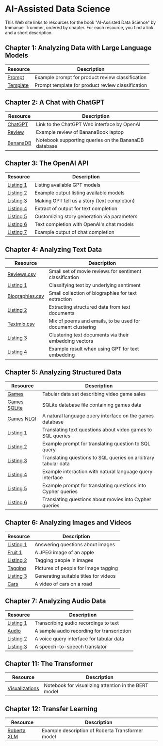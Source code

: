 # AI-Assisted Data Science

This Web site links to resources for the book "AI-Assisted Data Science" by Immanuel Trummer, ordered by chapter. For each resource, you find a link and a short description.

## Chapter 1: Analyzing Data with Large Language Models

| Resource | Description |
| --- | --- |
| [Prompt](https://docs.google.com/document/d/1f3M2PV5mgy1kyg3J5C4QiiBqcsxxz4SBXYzHSJQ0NEw/edit?usp=sharing)|  Example prompt for product review classification |
| [Template](https://docs.google.com/document/d/1eDnrMe1G5UapYswZrIdRDxlEQTTKupVVyWUaQR7pOZM/edit?usp=sharing)| Prompt template for product review classification |

## Chapter 2: A Chat with ChatGPT

| Resource | Description |
| --- | --- |
| [ChatGPT](https://chat.openai.com/) | Link to the ChatGPT Web interface by OpenAI |
| [Review](https://docs.google.com/document/d/1LKVnR62O5iIzJNS0urvGDuc5GQ9zLkT-XRvrwhVNMpg/edit?usp=sharing)| Example review of BananaBook laptop|
| [BananaDB](https://colab.research.google.com/drive/10AT3uNRxQRDJU5giWWcktfS2BuoLGASE?usp=sharing) | Notebook supporting queries on the BananaDB database|

## Chapter 3: The OpenAI API

| Resource | Description |
| --- | --- |
| [Listing 1](https://github.com/itrummer/DataScienceWithGPT/blob/main/src/api/listing1.py) | Listing available GPT models|
| [Listing 2](https://github.com/itrummer/DataScienceWithGPT/blob/main/src/api/listing2.py) | Example output listing available models |
| [Listing 3](https://github.com/itrummer/DataScienceWithGPT/blob/main/src/api/listing3.py) | Making GPT tell us a story (text completion)|
| [Listing 4](https://github.com/itrummer/DataScienceWithGPT/blob/main/src/api/listing4.py) | Extract of output for text completion|
| [Listing 5](https://github.com/itrummer/DataScienceWithGPT/blob/main/src/api/listing5.py) | Customizing story generation via parameters|
| [Listing 6](https://github.com/itrummer/DataScienceWithGPT/blob/main/src/api/listing6.py) | Text completion with OpenAI's chat models|
| [Listing 7](https://github.com/itrummer/DataScienceWithGPT/blob/main/src/api/listing7.py) | Example output of chat completion|

## Chapter 4: Analyzing Text Data

| Resource | Description |
| --- | --- |
| [Reviews.csv](https://github.com/itrummer/DataScienceWithGPT/blob/main/data/reviews.csv) | Small set of movie reviews for sentiment classification |
| [Listing 1](https://github.com/itrummer/DataScienceWithGPT/blob/main/src/text/listing1.py) | Classifying text by underlying sentiment |
| [Biographies.csv](https://github.com/itrummer/DataScienceWithGPT/blob/main/data/biographies.csv) | Small collection of biographies for text extraction |
| [Listing 2](https://github.com/itrummer/DataScienceWithGPT/blob/main/src/text/listing2.py) | Extracting structured data from text documents |
| [Textmix.csv](https://github.com/itrummer/DataScienceWithGPT/blob/main/data/textmix.csv) | Mix of poems and emails, to be used for document clustering |
| [Listing 3](https://github.com/itrummer/DataScienceWithGPT/blob/main/src/text/listing3.py) | Clustering text documents via their embedding vectors |
| [Listing 4](https://github.com/itrummer/DataScienceWithGPT/blob/main/src/text/listing4.py) | Example result when using GPT for text embedding |

## Chapter 5: Analyzing Structured Data

| Resource | Description |
| --- | --- |
| [Games](https://github.com/itrummer/DataScienceWithGPT/blob/main/data/videogames.csv) | Tabular data set describing video game sales|
| [Games SQLite](https://drive.google.com/file/d/1qdX3vbgVFkt14Wq5db09LuQolm8csSUQ/view?usp=sharing)| SQLite database file containing games data |
| [Games NLQI](https://github.com/itrummer/DataScienceWithGPT/blob/main/src/tables/gamesnlqi.py) | A natural language query interface on the games database |
| [Listing 1](https://github.com/itrummer/DataScienceWithGPT/blob/main/src/tables/listing1.py) | Translating text questions about video games to SQL queries|
| [Listing 2](https://github.com/itrummer/DataScienceWithGPT/blob/main/src/tables/listing2) | Example prompt for translating question to SQL query|
| [Listing 3](https://github.com/itrummer/DataScienceWithGPT/blob/main/src/tables/listing3.py) | Translating questions to SQL queries on arbitrary tabular data|
| [Listing 4](https://github.com/itrummer/DataScienceWithGPT/blob/main/src/tables/listing4) | Example interaction with natural language query interface|
| [Listing 5](https://github.com/itrummer/DataScienceWithGPT/blob/main/src/tables/listing5) | Example prompt for translating questions into Cypher queries|
| [Listing 6](https://github.com/itrummer/DataScienceWithGPT/blob/main/src/tables/listing6.py) | Translating questions about movies into Cypher queries|

## Chapter 6: Analyzing Images and Videos

| Resource | Description |
| --- | --- |
| [Listing 1](https://github.com/itrummer/DataScienceWithGPT/blob/main/src/images/listing1.py) | Answering questions about images |
| [Fruit 1](https://github.com/itrummer/DataScienceWithGPT/blob/main/data/fruit1.jpg) | A JPEG image of an apple |
| [Listing 2](https://github.com/itrummer/DataScienceWithGPT/blob/main/src/images/listing2.py) | Tagging people in images |
| [Tagging](https://github.com/itrummer/DataScienceWithGPT/blob/main/data/peoplepictures.zip) | Pictures of people for image tagging |
| [Listing 3](https://github.com/itrummer/DataScienceWithGPT/blob/main/src/images/listing3.py) | Generating suitable titles for videos |
| [Cars](https://github.com/itrummer/DataScienceWithGPT/blob/main/data/cars.mp4) | A video of cars on a road |

## Chapter 7: Analyzing Audio Data

| Resource | Description |
| --- | --- |
| [Listing 1](https://github.com/itrummer/DataScienceWithGPT/blob/main/src/audio/listing1.py) | Transcribing audio recordings to text |
| [Audio](https://github.com/itrummer/DataScienceWithGPT/blob/main/data/QuoteFromTheAlchemist.mp3) | A sample audio recording for transcription |
| [Listing 2](https://github.com/itrummer/DataScienceWithGPT/blob/main/src/audio/listing2.py) | A voice query interface for tabular data |
| [Listing 3](https://github.com/itrummer/DataScienceWithGPT/blob/main/src/audio/listing3.py) | A speech-to-speech translator |

## Chapter 11: The Transformer

| Resource | Description |
| --- | --- |
| [Visualizations](https://github.com/jessevig/bertviz) | Notebook for visualizing attention in the BERT model|

## Chapter 12: Transfer Learning

| Resource | Description |
| --- | --- |
| [Roberta XLM](https://huggingface.co/xlm-roberta-base) | Example description of Roberta Transformer model |
